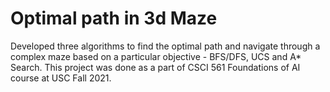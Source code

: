 # Optimal path in 3d Maze
Developed three algorithms to find the optimal path and navigate through a complex maze based on a particular objective - BFS/DFS, UCS and A* Search. 
This project was done as a part of CSCI 561 Foundations of AI course at USC Fall 2021.
